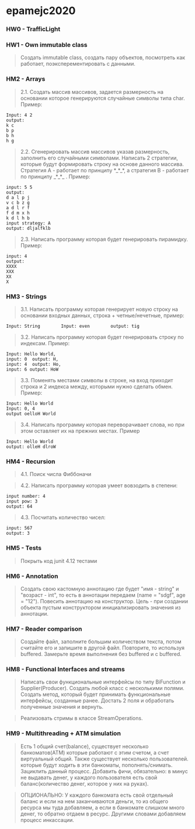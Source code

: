 # epamejc2020
### HW0 - TrafficLight

### HW1 - Own immutable class
> Создать immutable class, создать пару объектов, посмотреть как работает, поэксперементировать с данными.

### HM2 - Arrays 
> 2.1. Создать массив массивов, задается размерность на основании которое генерируются случайные символы типа char. 
>Пример:

    Input: 4 2
    output:
    k c 
    b p 
    b h 
    h g 

> 2.2. Сгенерировать массив массивов указав размерность, заполнить его случайными символами. Написать 2 стратегии, 
>которые будут формировать строку на основе данного массива. Стратегия А - работает по принципу \*\_\*\_\*, 
>а стратегия B - работает по принципу \_\*\_\*\_ . Пример:

    input: 5 5
    output: 
    d a l p j 
    v c b z g 
    a d l r f 
    f d m x h 
    k d l h b 
    input strategy: A
    output: dljalfklb
> 2.3. Написать программу которая будет генерировать пирамидку. Пример:

    input: 4
    output: 
    XXXX
    XXX
    XX
    X

### HM3 - Strings
> 3.1. Написать программу которая генерирует новую строку на основании входных данных, строка + четные/нечетные, пример:

    Input: String        Input: even        output: tig
> 3.2. Написать программу которая будет генерировать строку по индексам. Пример:

    Input: Hello World,     
    input: 0  output: H, 
    input: 4  output: Ho, 
    input: 6 output: HoW
> 3.3. Поменять местами символы в строке, на вход приходит строка и 2 индекса между, которыми нужно сделать обмен. 
> Пример:

    Input: Hello World
    Input: 0, 4
    output oelloH World
> 3.4. Написать программу которая переворачивает слова, но при этом оставляет их на прежних местах. Пример

    Input: Hello World
    output: olleH dlroW

### HM4 - Recursion
> 4.1. Поиск числа Фиббоначи

> 4.2. Написать программу которая умеет вовзодить в степени:

    input number: 4
    input pow: 3
    output: 64
> 4.3.  Посчитать количество чисел:

    input: 567
    output: 3

### HM5 - Tests
> Покрыть код junit 4.12 тестами

### HM6 - Annotation
> Создать свою кастомную аннотацию где будет "имя - string" и "возраст - int", то есть в аннотации передаем 
>(name = "sdgf", age = "12"). 
> Повесить аннотацию на конструктор. 
> Цель - при создании объекта пустым конструктором инициализировать значения из аннотации.

### HM7 - Reader comparison
> Создайте файл, заполните большим количеством текста, потом считайте его и запишите в другой файл. 
> Повторите, то используя buffered. Замерьте время выполнения без buffered и c buffered.

### HM8 - Functional Interfaces and streams
> Написать свои функциональные интерфейсы по типу BiFunction и Supplier(Producer).
  Создать любой класс с несколькими полями. Создать метод, который будет принимать
  функциональные интерфейсы, созданные ранее. Достать 2 поля и обработать полученные значения и вернуть.

> Реализовать стримы в классе StreamOperations.

### HM9 - Multithreading + ATM simulation
> Есть 1 общий счет(balance), существует несколько банкоматов(ATM) которые работают с этим счетом, 
> а счет виртуальный общий. Также существует несколько пользователей. которые будут ходить в эти банкоматы, 
> пополнять/снимать. Зациклить данный процесс. Добавить фичи, обязательно: в минус не выдавать денег, 
> у каждого пользователя есть свой баланс(количество денег, которое у них на руках).

>  ОПЦИОНАЛЬНО: У каждого банкомата есть свой отдельный баланс и если на нем заканчиваются деньги, 
> то из общего ресурса мы туда добавляем, а если в банкомате слишком много денег, то обратно отдаем в ресурс. 
> Другими словами добавляем процесс инкассации.